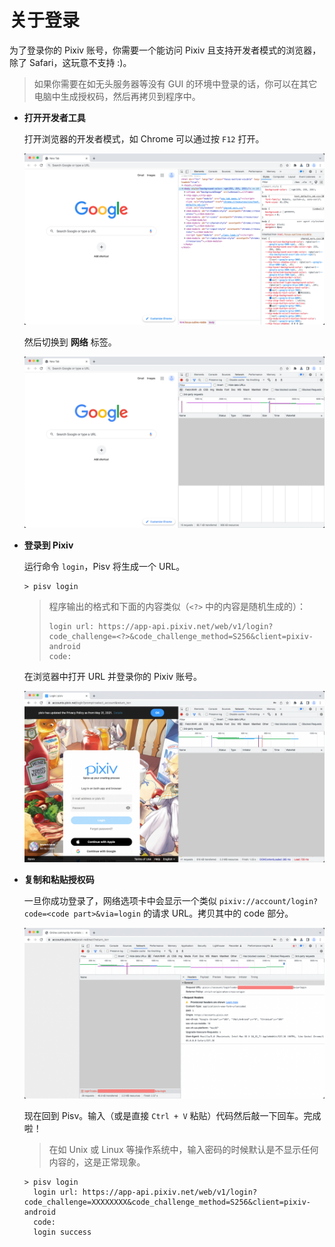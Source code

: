 # 关于登录

为了登录你的 Pixiv 账号，你需要一个能访问 Pixiv 且支持开发者模式的浏览器，除了 Safari，这玩意不支持 :)。

> 如果你需要在如无头服务器等没有 GUI 的环境中登录的话，你可以在其它电脑中生成授权码，然后再拷贝到程序中。

- **打开开发者工具**

    打开浏览器的开发者模式，如 Chrome 可以通过按 `F12` 打开。

    ![Open Dev Tool](./assets/open-dev-tool.png)

    然后切换到 **网络** 标签。

    ![Switch to Network](./assets/switch-to-network.png)

- **登录到 Pixiv**

    运行命令 `login`，Pisv 将生成一个 URL。

    ```
    > pisv login
    ```

    > 程序输出的格式和下面的内容类似（`<?>` 中的内容是随机生成的）：
    >
    > ```
    > login url: https://app-api.pixiv.net/web/v1/login?code_challenge=<?>&code_challenge_method=S256&client=pixiv-android
    > code: 
    > ```

    在浏览器中打开 URL 并登录你的 Pixiv 账号。

    ![Open log in URL](./assets/open-login-url.png)

- **复制和粘贴授权码**

    一旦你成功登录了，网络选项卡中会显示一个类似 `pixiv://account/login?code=<code part>&via=login` 的请求 URL。拷贝其中的 code 部分。

    ![Fetch Code](./assets/fetch-code.png)

    现在回到 Pisv。输入（或是直接 `Ctrl + V` 粘贴）代码然后敲一下回车。完成啦！

    > 在如 Unix 或 Linux 等操作系统中，输入密码的时候默认是不显示任何内容的，这是正常现象。

    ```
    > pisv login
      login url: https://app-api.pixiv.net/web/v1/login?code_challenge=XXXXXXXX&code_challenge_method=S256&client=pixiv-android
      code:
      login success
    ```

    
